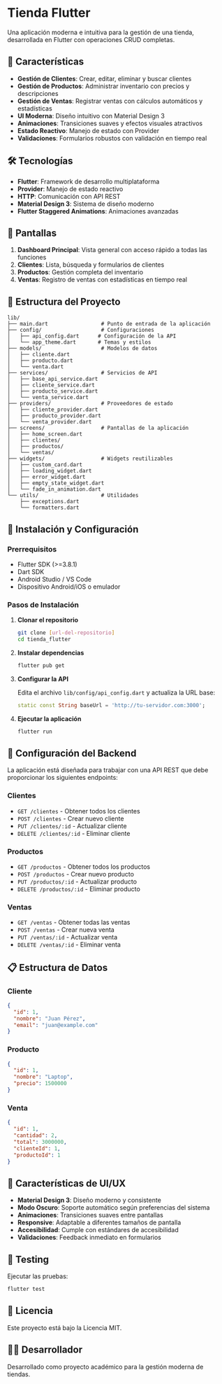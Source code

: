 # Tienda Flutter

Una aplicación moderna e intuitiva para la gestión de una tienda, desarrollada en Flutter con operaciones CRUD completas.

## 🚀 Características

- **Gestión de Clientes**: Crear, editar, eliminar y buscar clientes
- **Gestión de Productos**: Administrar inventario con precios y descripciones
- **Gestión de Ventas**: Registrar ventas con cálculos automáticos y estadísticas
- **UI Moderna**: Diseño intuitivo con Material Design 3
- **Animaciones**: Transiciones suaves y efectos visuales atractivos
- **Estado Reactivo**: Manejo de estado con Provider
- **Validaciones**: Formularios robustos con validación en tiempo real

## 🛠️ Tecnologías

- **Flutter**: Framework de desarrollo multiplataforma
- **Provider**: Manejo de estado reactivo
- **HTTP**: Comunicación con API REST
- **Material Design 3**: Sistema de diseño moderno
- **Flutter Staggered Animations**: Animaciones avanzadas

## 📱 Pantallas

1. **Dashboard Principal**: Vista general con acceso rápido a todas las funciones
2. **Clientes**: Lista, búsqueda y formularios de clientes
3. **Productos**: Gestión completa del inventario
4. **Ventas**: Registro de ventas con estadísticas en tiempo real

## 🎯 Estructura del Proyecto

```
lib/
├── main.dart                 # Punto de entrada de la aplicación
├── config/                   # Configuraciones
│   ├── api_config.dart      # Configuración de la API
│   └── app_theme.dart       # Temas y estilos
├── models/                   # Modelos de datos
│   ├── cliente.dart
│   ├── producto.dart
│   └── venta.dart
├── services/                 # Servicios de API
│   ├── base_api_service.dart
│   ├── cliente_service.dart
│   ├── producto_service.dart
│   └── venta_service.dart
├── providers/                # Proveedores de estado
│   ├── cliente_provider.dart
│   ├── producto_provider.dart
│   └── venta_provider.dart
├── screens/                  # Pantallas de la aplicación
│   ├── home_screen.dart
│   ├── clientes/
│   ├── productos/
│   └── ventas/
├── widgets/                  # Widgets reutilizables
│   ├── custom_card.dart
│   ├── loading_widget.dart
│   ├── error_widget.dart
│   ├── empty_state_widget.dart
│   └── fade_in_animation.dart
└── utils/                    # Utilidades
    ├── exceptions.dart
    └── formatters.dart
```

## 🚀 Instalación y Configuración

### Prerrequisitos

- Flutter SDK (>=3.8.1)
- Dart SDK
- Android Studio / VS Code
- Dispositivo Android/iOS o emulador

### Pasos de Instalación

1. **Clonar el repositorio**

   ```bash
   git clone [url-del-repositorio]
   cd tienda_flutter
   ```

2. **Instalar dependencias**

   ```bash
   flutter pub get
   ```

3. **Configurar la API**

   Edita el archivo `lib/config/api_config.dart` y actualiza la URL base:

   ```dart
   static const String baseUrl = 'http://tu-servidor.com:3000';
   ```

4. **Ejecutar la aplicación**
   ```bash
   flutter run
   ```

## 🔧 Configuración del Backend

La aplicación está diseñada para trabajar con una API REST que debe proporcionar los siguientes endpoints:

### Clientes

- `GET /clientes` - Obtener todos los clientes
- `POST /clientes` - Crear nuevo cliente
- `PUT /clientes/:id` - Actualizar cliente
- `DELETE /clientes/:id` - Eliminar cliente

### Productos

- `GET /productos` - Obtener todos los productos
- `POST /productos` - Crear nuevo producto
- `PUT /productos/:id` - Actualizar producto
- `DELETE /productos/:id` - Eliminar producto

### Ventas

- `GET /ventas` - Obtener todas las ventas
- `POST /ventas` - Crear nueva venta
- `PUT /ventas/:id` - Actualizar venta
- `DELETE /ventas/:id` - Eliminar venta

## 📋 Estructura de Datos

### Cliente

```json
{
  "id": 1,
  "nombre": "Juan Pérez",
  "email": "juan@example.com"
}
```

### Producto

```json
{
  "id": 1,
  "nombre": "Laptop",
  "precio": 1500000
}
```

### Venta

```json
{
  "id": 1,
  "cantidad": 2,
  "total": 3000000,
  "clienteId": 1,
  "productoId": 1
}
```

## 🎨 Características de UI/UX

- **Material Design 3**: Diseño moderno y consistente
- **Modo Oscuro**: Soporte automático según preferencias del sistema
- **Animaciones**: Transiciones suaves entre pantallas
- **Responsive**: Adaptable a diferentes tamaños de pantalla
- **Accesibilidad**: Cumple con estándares de accesibilidad
- **Validaciones**: Feedback inmediato en formularios

## 🧪 Testing

Ejecutar las pruebas:

```bash
flutter test
```

## 📄 Licencia

Este proyecto está bajo la Licencia MIT.

## 👨‍💻 Desarrollador

Desarrollado como proyecto académico para la gestión moderna de tiendas.
